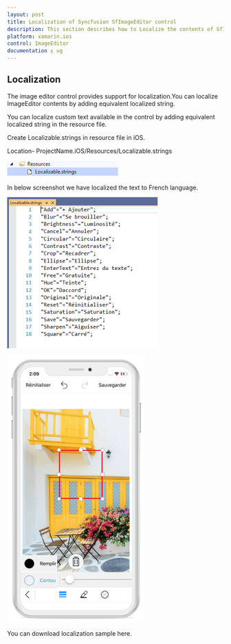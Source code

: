 ```yaml
---
layout: post
title: Localization of Syncfusion SfImageEditor control
description: This section describes how to Localize the contents of SfImageEditor control for Xamarin.iOS platform
platform: xamarin.ios
control: ImageEditor
documentation : ug
---
```


## Localization

The image editor control provides support for localization.You can localize ImageEditor contents by adding equivalent localized string.

You can localize custom text available in the control by adding equivalent localized string in the resource file.

Create Localizable.strings in resource file in iOS.

Location- ProjectName.iOS/Resources/Localizable.strings

![SfImageEditor](ImageEditor_images/iosresources.png)

In below screenshot we have localized the text to French language.

![SfImageEditor](ImageEditor_images/ioslocalizable.png)

![SfImageEditor](ImageEditor_images/localization.png)

You can download localization sample here.